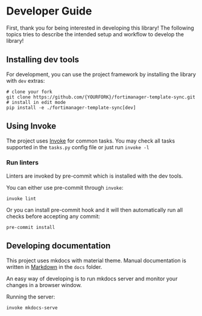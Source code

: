 # Developer Guide

First, thank you for being interested in developing this library! The following topics tries to describe the intended
setup and workflow to develop the library!

## Installing dev tools

For development, you can use the project framework by installing the library with `dev` extras:

```shell
# clone your fork
git clone https://github.com/{YOURFORK}/fortimanager-template-sync.git
# install in edit mode
pip install -e ./fortimanager-template-sync[dev]
```

## Using Invoke

The project uses [Invoke](https://www.pyinvoke.org/) for common tasks. You may check all tasks supported in the
`tasks.py` config file or just run `invoke -l`

### Run linters

Linters are invoked by pre-commit which is installed with the dev tools.

You can either use pre-commit through `invoke`:

```shell
invoke lint
```

Or you can install pre-commit hook and it will then automatically run all checks before accepting any commit:

```shell
pre-commit install
```

## Developing documentation

This project uses mkdocs with material theme. Manual documentation is written in
[Markdown](https://www.mkdocs.org/user-guide/writing-your-docs/) in the `docs` folder.

An easy way of developing is to run mkdocs server and monitor your changes in a browser window.

Running the server:
   
```shell
invoke mkdocs-serve
```
